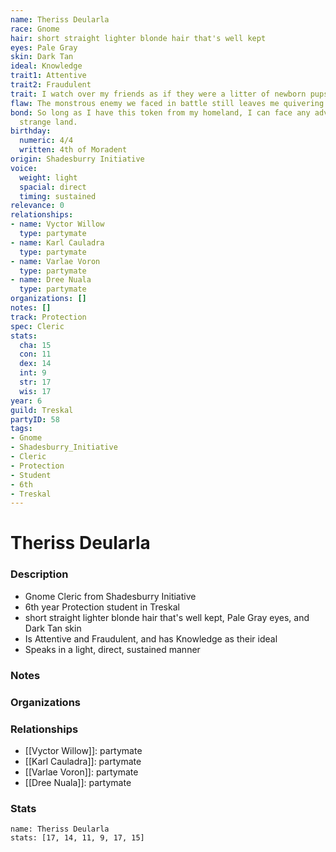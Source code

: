 ```yaml
---
name: Theriss Deularla
race: Gnome
hair: short straight lighter blonde hair that's well kept
eyes: Pale Gray
skin: Dark Tan
ideal: Knowledge
trait1: Attentive
trait2: Fraudulent
trait: I watch over my friends as if they were a litter of newborn pups.
flaw: The monstrous enemy we faced in battle still leaves me quivering with fear.
bond: So long as I have this token from my homeland, I can face any adversity in this
  strange land.
birthday:
  numeric: 4/4
  written: 4th of Moradent
origin: Shadesburry Initiative
voice:
  weight: light
  spacial: direct
  timing: sustained
relevance: 0
relationships:
- name: Vyctor Willow
  type: partymate
- name: Karl Cauladra
  type: partymate
- name: Varlae Voron
  type: partymate
- name: Dree Nuala
  type: partymate
organizations: []
notes: []
track: Protection
spec: Cleric
stats:
  cha: 15
  con: 11
  dex: 14
  int: 9
  str: 17
  wis: 17
year: 6
guild: Treskal
partyID: 58
tags:
- Gnome
- Shadesburry_Initiative
- Cleric
- Protection
- Student
- 6th
- Treskal
---
```

# Theriss Deularla
### Description
- Gnome Cleric from Shadesburry Initiative
- 6th year Protection student in Treskal
- short straight lighter blonde hair that's well kept, Pale Gray eyes, and Dark Tan skin
- Is Attentive and Fraudulent, and has Knowledge as their ideal
- Speaks in a light, direct, sustained manner

### Notes

### Organizations

### Relationships
- [[Vyctor Willow]]: partymate
- [[Karl Cauladra]]: partymate
- [[Varlae Voron]]: partymate
- [[Dree Nuala]]: partymate

### Stats
```statblock
name: Theriss Deularla
stats: [17, 14, 11, 9, 17, 15]
```